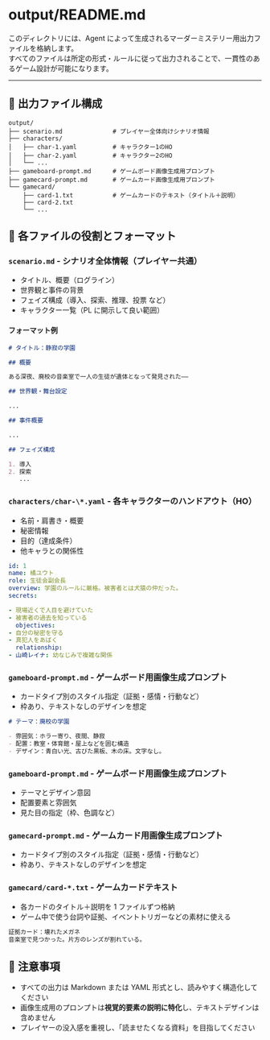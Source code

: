 # output/README.md

このディレクトリには、Agent によって生成されるマーダーミステリー用出力ファイルを格納します。  
すべてのファイルは所定の形式・ルールに従って出力されることで、一貫性のあるゲーム設計が可能になります。

---

## 📁 出力ファイル構成

```
output/
├── scenario.md              # プレイヤー全体向けシナリオ情報
├── characters/
│   ├── char-1.yaml          # キャラクター1のHO
│   ├── char-2.yaml          # キャラクター2のHO
│   └── ...
├── gameboard-prompt.md      # ゲームボード画像生成用プロンプト
├── gamecard-prompt.md       # ゲームカード画像生成用プロンプト
└── gamecard/
    ├── card-1.txt           # ゲームカードのテキスト（タイトル＋説明）
    ├── card-2.txt
    └── ...
```

## 📝 各ファイルの役割とフォーマット

### `scenario.md` - シナリオ全体情報（プレイヤー共通）

- タイトル、概要（ログライン）
- 世界観と事件の背景
- フェイズ構成（導入、探索、推理、投票 など）
- キャラクター一覧（PL に開示して良い範囲）

#### フォーマット例

```markdown
# タイトル：静寂の学園

## 概要

ある深夜、廃校の音楽室で一人の生徒が遺体となって発見された——

## 世界観・舞台設定

...

## 事件概要

...

## フェイズ構成

1. 導入
2. 探索
   ...
```

### `characters/char-\*.yaml` - 各キャラクターのハンドアウト（HO）

- 名前・肩書き・概要
- 秘密情報
- 目的（達成条件）
- 他キャラとの関係性

```yaml
id: 1
name: 橘ユウト
role: 生徒会副会長
overview: 学園のルールに厳格。被害者とは犬猿の仲だった。
secrets:

- 現場近くで人目を避けていた
- 被害者の過去を知っている
  objectives:
- 自分の秘密を守る
- 真犯人をあばく
  relationship:
- 山崎レイナ: 幼なじみで複雑な関係
```

### `gameboard-prompt.md` - ゲームボード用画像生成プロンプト

- カードタイプ別のスタイル指定（証拠・感情・行動など）
- 枠あり、テキストなしのデザインを想定

```markdown
# テーマ：廃校の学園

- 雰囲気：ホラー寄り、夜間、静寂
- 配置：教室・体育館・屋上などを囲む構造
- デザイン：青白い光、古びた黒板、木の床。文字なし。
```

### `gameboard-prompt.md` - ゲームボード用画像生成プロンプト

- テーマとデザイン意図
- 配置要素と雰囲気
- 見た目の指定（枠、色調など）

### `gamecard-prompt.md` - ゲームカード用画像生成プロンプト

- カードタイプ別のスタイル指定（証拠・感情・行動など）
- 枠あり、テキストなしのデザインを想定

### `gamecard/card-*.txt` - ゲームカードテキスト

- 各カードのタイトル＋説明を 1 ファイルずつ格納
- ゲーム中で使う台詞や証拠、イベントトリガーなどの素材に使える

```txt
証拠カード：壊れたメガネ
音楽室で見つかった。片方のレンズが割れている。
```

## 📌 注意事項

- すべての出力は Markdown または YAML 形式とし、読みやすく構造化してください
- 画像生成用のプロンプトは**視覚的要素の説明に特化**し、テキストデザインは含めません
- プレイヤーの没入感を重視し、「読ませたくなる資料」を目指してください

